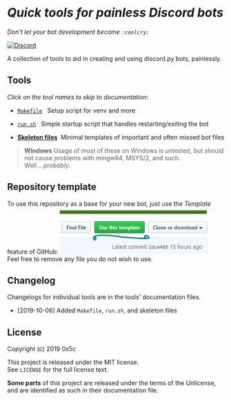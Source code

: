 # *Quick tools for painless Discord bots*
*Don't let your bot development become `:coolcry:`*

[![Discord](https://img.shields.io/discord/591099017492955166?color=%237289DA&label=Discord)](https://discordapp.com/invite/6reX7e)

A collection of tools to aid in creating and using discord.py bots, painlessly.


## Tools

*Click on the tool names to skip to documentation:*

- [`Makefile`](./docs/makefile.md) ­ ­ Setup script for venv and more

- [`run.sh`](./docs/run.sh.md) ­ ­ Simple startup script that handles restarting/exiting the bot

- [**Skeleton files**](./docs/skeleton.md) ­ ­ Minimal templates of important and often missed bot files


> **Windows** Usage of most of these on Windows is untested, but should not cause problems with mingw64, MSYS/2, and such.  
> Well... *probably.*


## Repository template

To use this repository as a base for your new bot, just use the *Template* feature of GitHub:
![Github template button](./docs/github-templates.png)  
Feel free to remove any file you do not wish to use.


## Changelog

Changelogs for individual tools are in the tools' documentation files.

- [2019-10-06] Added `Makefile`, `run.sh`, and skeleton files


## License

Copyright (c) 2019 0x5c

This project is released under the MIT license.  
See `LICENSE` for the full license text.

**Some parts** of this project are released under the terms of the Unlicense,  
and are identified as such in their documentation file.
